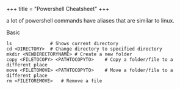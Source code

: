 +++
title = "Powershell Cheatsheet"
+++

a lot of powershell commands have aliases that are similar to linux.

Basic

```
ls              # Shows current directory
cd <DIRECTORY>  # Change directory to specified directory
mkdir <NEWDIRECTORYNAME> # Create a new folder
copy <FILETOCOPY> <PATHTOCOPYTO>    # Copy a folder/file to a different place
move <FILETOMOVE> <PATHTOCOPYTO>    # Move a folder/file to a different place
rm <FILETOREMOVE>   # Remove a file 
```



